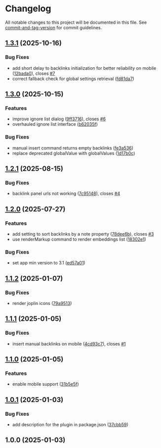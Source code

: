 # Changelog

All notable changes to this project will be documented in this file. See [commit-and-tag-version](https://github.com/absolute-version/commit-and-tag-version) for commit guidelines.

## [1.3.1](https://github.com/njobnz/joplin-plugin-easy-backlinks/compare/v1.3.0...v1.3.1) (2025-10-16)


### Bug Fixes

* add short delay to backlinks initialization for better reliability on mobile ([12bada0](https://github.com/njobnz/joplin-plugin-easy-backlinks/commit/12bada07a45e0668f3420bf0e0b974563fc09239)), closes [#7](https://github.com/njobnz/joplin-plugin-easy-backlinks/issues/7)
* correct fallback check for global settings retrieval ([fd81da7](https://github.com/njobnz/joplin-plugin-easy-backlinks/commit/fd81da763032b73ed91769302ddd55352c445b59))

## [1.3.0](https://github.com/njobnz/joplin-plugin-easy-backlinks/compare/v1.2.1...v1.3.0) (2025-10-15)


### Features

* improve ignore list dialog ([9ff3716](https://github.com/njobnz/joplin-plugin-easy-backlinks/commit/9ff37162c7105381869b6a82ab80936a44d8fb39)), closes [#6](https://github.com/njobnz/joplin-plugin-easy-backlinks/issues/6)
* overhauled ignore list interface ([b62035f](https://github.com/njobnz/joplin-plugin-easy-backlinks/commit/b62035fb0eb573386ae042437a9c6554694be894))


### Bug Fixes

* manual insert command returns empty backlinks ([fe3a536](https://github.com/njobnz/joplin-plugin-easy-backlinks/commit/fe3a53657644ac42c0ea4ed86ba2924d8f5df491))
* replace deprecated globalValue with globalValues ([1d17b0c](https://github.com/njobnz/joplin-plugin-easy-backlinks/commit/1d17b0c949b4c929b8169d5b1d4e9e89d2157610))

## [1.2.1](https://github.com/njobnz/joplin-plugin-easy-backlinks/compare/v1.2.0...v1.2.1) (2025-08-15)


### Bug Fixes

* backlink panel urls not working ([7c95148](https://github.com/njobnz/joplin-plugin-easy-backlinks/commit/7c951487f62138e6a88f45e99f0538dbe14ca1f8)), closes [#4](https://github.com/njobnz/joplin-plugin-easy-backlinks/issues/4)

## [1.2.0](https://github.com/njobnz/joplin-plugin-easy-backlinks/compare/v1.1.2...v1.2.0) (2025-07-27)


### Features

* add setting to sort backlinks by a note property ([78dee6b](https://github.com/njobnz/joplin-plugin-easy-backlinks/commit/78dee6baf88edee0848855a47c6ae8fb197cc327)), closes [#3](https://github.com/njobnz/joplin-plugin-easy-backlinks/issues/3)
* use renderMarkup command to render embeddings list ([18302e1](https://github.com/njobnz/joplin-plugin-easy-backlinks/commit/18302e1c03e5714eacdfc49b25da0b334dc19303))


### Bug Fixes

* set app min version to 3.1 ([ed57a01](https://github.com/njobnz/joplin-plugin-easy-backlinks/commit/ed57a010088e239003e4da7fc20c384d5321fed2))

## [1.1.2](https://github.com/njobnz/joplin-plugin-easy-backlinks/compare/v1.1.1...v1.1.2) (2025-01-07)


### Bug Fixes

* render joplin icons ([79a9513](https://github.com/njobnz/joplin-plugin-easy-backlinks/commit/79a9513962f4385367040abc9232840c40dc3a76))

## [1.1.1](https://github.com/njobnz/joplin-plugin-easy-backlinks/compare/v1.1.0...v1.1.1) (2025-01-05)


### Bug Fixes

* insert manual backlinks on mobile ([4cd93c7](https://github.com/njobnz/joplin-plugin-easy-backlinks/commit/4cd93c7c9043c8ae1b1652fb8d78326d3a8d4a69)), closes [#1](https://github.com/njobnz/joplin-plugin-easy-backlinks/issues/1)

## [1.1.0](https://github.com/njobnz/joplin-plugin-easy-backlinks/compare/v1.0.1...v1.1.0) (2025-01-05)


### Features

* enable mobile support ([31b5e5f](https://github.com/njobnz/joplin-plugin-easy-backlinks/commit/31b5e5faa91c97d69ad60ef568507c4c18e7753b))

## [1.0.1](https://github.com/njobnz/joplin-plugin-easy-backlinks/compare/v1.0.0...v1.0.1) (2025-01-03)


### Bug Fixes

* add description for the plugin in package.json ([37cbb59](https://github.com/njobnz/joplin-plugin-easy-backlinks/commit/37cbb5912bf9ab6a941f5e52a80137eca22e7cb2))

## 1.0.0 (2025-01-03)
